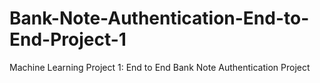 # Bank-Note-Authentication-End-to-End-Project-1
Machine Learning Project 1: End to End Bank Note Authentication Project
